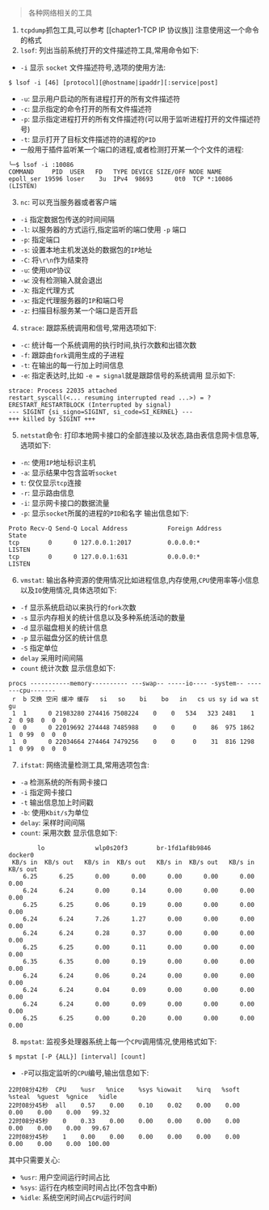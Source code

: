 > 各种网络相关的工具

1. `tcpdump`抓包工具,可以参考 [[chapter1-TCP IP 协议族]] 注意使用这一个命令的格式
2. `lsof`: 列出当前系统打开的文件描述符工具,常用命令如下:
- `-i` 显示 `socket` 文件描述符号,选项的使用方法:
```shell
$ lsof -i [46] [protocol][@hostname|ipaddr][:service|post]
```
- `-u`: 显示用户启动的所有进程打开的所有文件描述符
- `-c`: 显示指定的命令打开的所有文件描述符
- `-p`: 显示指定进程打开的所有文件描述符(可以用于监听进程打开的文件描述符号)
- `-t`: 显示打开了目标文件描述符的进程的`PID`
- 一般用于插件监听某一个端口的进程,或者检测打开某一个个文件的进程:
```shell
╰─$ lsof -i :10086
COMMAND     PID  USER   FD   TYPE DEVICE SIZE/OFF NODE NAME
epoll_ser 19596 loser    3u  IPv4  98693      0t0  TCP *:10086 (LISTEN)
```
3. `nc`: 可以充当服务器或者客户端
- `-i` 指定数据包传送的时间间隔
- `-l`: 以服务器的方式运行,指定监听的端口使用 `-p` 端口
- `-p`: 指定端口
- `-s`: 设置本地主机发送处的数据包的`IP`地址
- `-C`: 将`\r\n`作为结束符
- `-u`: 使用`UDP`协议
- `-w`: 没有检测输入就会退出
- `-X`: 指定代理方式
- `-x`: 指定代理服务器的`IP`和端口号
- `-z`: 扫描目标服务某一个端口是否开启
4. `strace`: 跟踪系统调用和信号,常用选项如下:
- `-c`: 统计每一个系统调用的执行时间,执行次数和出错次数
- `-f`: 跟踪由`fork`调用生成的子进程
- `-t`: 在输出的每一行加上时间信息
- `-e`: 指定表达时,比如 `-e = signal`就是跟踪信号的系统调用
显示如下:
```shell
strace: Process 22035 attached
restart_syscall(<... resuming interrupted read ...>) = ? ERESTART_RESTARTBLOCK (Interrupted by signal)
--- SIGINT {si_signo=SIGINT, si_code=SI_KERNEL} ---
+++ killed by SIGINT +++
```
5. `netstat`命令: 打印本地网卡接口的全部连接以及状态,路由表信息网卡信息等,选项如下:
- `-n`: 使用`IP`地址标识主机
- `-a`: 显示结果中包含监听`socket`
- `t`: 仅仅显示`tcp`连接
- `-r`: 显示路由信息
- `-i`: 显示网卡接口的数据流量
- `-p`: 显示`socket`所属的进程的`PID`和名字
输出信息如下:
```shell
Proto Recv-Q Send-Q Local Address           Foreign Address         State      
tcp        0      0 127.0.0.1:2017          0.0.0.0:*               LISTEN     
tcp        0      0 127.0.0.1:631           0.0.0.0:*               LISTEN 
```
6. `vmstat`: 输出各种资源的使用情况比如进程信息,内存使用,`CPU`使用率等小信息以及`IO`使用情况,具体选项如下:
- `-f` 显示系统启动以来执行的`fork`次数
- `-s` 显示内存相关的统计信息以及多种系统活动的数量
- `-d` 显示磁盘相关的统计信息
- `-p` 显示磁盘分区的统计信息
- `-S` 指定单位
- `delay` 采用时间间隔
- `count` 统计次数
显示信息如下:
```shell
procs -----------memory---------- ---swap-- -----io---- -system-- -------cpu-------
 r  b 交换 空闲 缓冲 缓存   si   so    bi    bo   in   cs us sy id wa st gu
 1  1      0 21983280 274416 7508224    0    0   534   323 2481    1  2  0 98  0  0  0
 0  0      0 22019692 274448 7485988    0    0     0    86  975 1862  1  0 99  0  0  0
 1  0      0 22034664 274464 7479256    0    0     0    31  816 1298  1  0 99  0  0  0
```
7. `ifstat`: 网络流量检测工具,常用选项包含:
- `-a` 检测系统的所有网卡接口
- `-i` 指定网卡接口
- `-t` 输出信息加上时间戳
- `-b`: 使用`Kbit/s`为单位
- `delay`: 采样时间间隔
- `count`: 采用次数
显示信息如下:
```shell
        lo              wlp0s20f3        br-1fd1af8b9846         docker0      
 KB/s in  KB/s out   KB/s in  KB/s out   KB/s in  KB/s out   KB/s in  KB/s out
    6.25      6.25      0.00      0.00      0.00      0.00      0.00      0.00
    6.24      6.24      0.00      0.14      0.00      0.00      0.00      0.00
    6.25      6.25      0.06      0.19      0.00      0.00      0.00      0.00
    6.24      6.24      7.26      1.27      0.00      0.00      0.00      0.00
    6.24      6.24      0.28      0.37      0.00      0.00      0.00      0.00
    6.25      6.25      0.00      0.11      0.00      0.00      0.00      0.00
    6.35      6.35      0.00      0.19      0.00      0.00      0.00      0.00
    6.24      6.24      0.06      0.24      0.00      0.00      0.00      0.00
    6.24      6.24      0.04      0.09      0.00      0.00      0.00      0.00
    6.24      6.24      0.00      0.09      0.00      0.00      0.00      0.00
    6.25      6.25      0.00      0.20      0.00      0.00      0.00      0.00
```
8. `mpstat`: 监视多处理器系统上每一个`CPU`调用情况,使用格式如下:
```shell
$ mpstat [-P {ALL}] [interval] [count]
```
- `-P`可以指定监听的`CPU`编号,输出信息如下:
```shell
22时08分42秒  CPU    %usr   %nice    %sys %iowait    %irq   %soft  %steal  %guest  %gnice   %idle
22时08分45秒  all    0.57    0.00    0.10    0.02    0.00    0.00    0.00    0.00    0.00   99.32
22时08分45秒    0    0.33    0.00    0.00    0.00    0.00    0.00    0.00    0.00    0.00   99.67
22时08分45秒    1    0.00    0.00    0.00    0.00    0.00    0.00    0.00    0.00    0.00  100.00
```
其中只需要关心:
- `%usr`: 用户空间运行时间占比
- `%sys`: 运行在内核空间时间占比(不包含中断)
- `%idle`: 系统空闲时间占`CPU`运行时间 